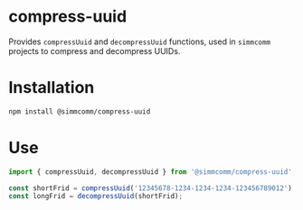 # compress-uuid

Provides `compressUuid` and `decompressUuid` functions, used in `simmcomm` projects to compress and decompress UUIDs.

# Installation

```bash
npm install @simmcomm/compress-uuid
```

# Use

```typescript
import { compressUuid, decompressUuid } from '@simmcomm/compress-uuid';

const shortFrid = compressUuid('12345678-1234-1234-1234-123456789012');
const longFrid = decompressUuid(shortFrid);
```
